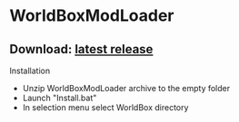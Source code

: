 # WorldBoxModLoader
Download: [latest release](https://github.com/DipCrai/WorldBoxModLoader/releases)
-----

Installation
- Unzip WorldBoxModLoader archive to the empty folder
- Launch "Install.bat"
- In selection menu select WorldBox directory
